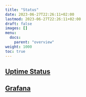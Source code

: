 ```yaml
---
title: "Status"
date: 2023-06-27T22:26:11+02:00
lastmod: 2023-06-27T22:26:11+02:00
draft: false
images: []
menu:
  docs:
    parent: "overview"
weight: 1000
toc: true
---
```


## [Uptime Status](https://status.adsb.lol)

## [Grafana](https://adsb.lol/stats)
